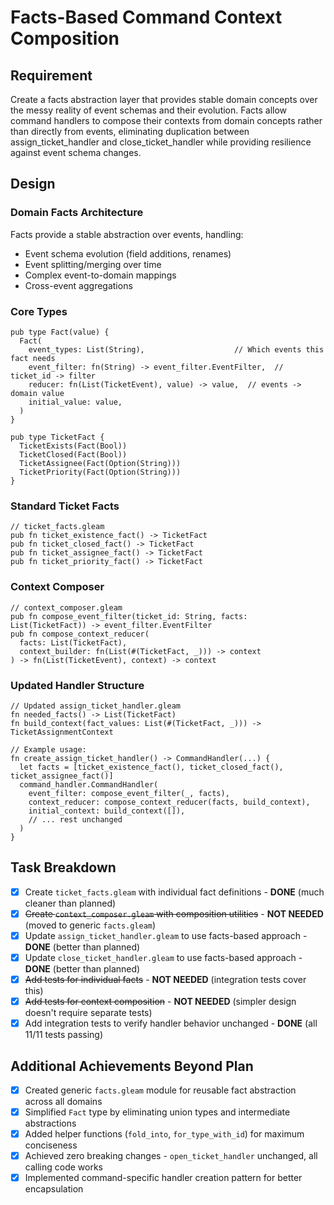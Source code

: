 # Facts-Based Command Context Composition

## Requirement

Create a facts abstraction layer that provides stable domain concepts over the messy reality of event schemas and their evolution. Facts allow command handlers to compose their contexts from domain concepts rather than directly from events, eliminating duplication between assign_ticket_handler and close_ticket_handler while providing resilience against event schema changes.

## Design

### Domain Facts Architecture

Facts provide a stable abstraction over events, handling:
- Event schema evolution (field additions, renames)
- Event splitting/merging over time
- Complex event-to-domain mappings
- Cross-event aggregations

### Core Types

```gleam
pub type Fact(value) {
  Fact(
    event_types: List(String),                    // Which events this fact needs
    event_filter: fn(String) -> event_filter.EventFilter,  // ticket_id -> filter
    reducer: fn(List(TicketEvent), value) -> value,  // events -> domain value
    initial_value: value,
  )
}

pub type TicketFact {
  TicketExists(Fact(Bool))
  TicketClosed(Fact(Bool))
  TicketAssignee(Fact(Option(String)))
  TicketPriority(Fact(Option(String)))
}
```

### Standard Ticket Facts

```gleam
// ticket_facts.gleam
pub fn ticket_existence_fact() -> TicketFact
pub fn ticket_closed_fact() -> TicketFact
pub fn ticket_assignee_fact() -> TicketFact
pub fn ticket_priority_fact() -> TicketFact
```

### Context Composer

```gleam
// context_composer.gleam
pub fn compose_event_filter(ticket_id: String, facts: List(TicketFact)) -> event_filter.EventFilter
pub fn compose_context_reducer(
  facts: List(TicketFact), 
  context_builder: fn(List(#(TicketFact, _))) -> context
) -> fn(List(TicketEvent), context) -> context
```

### Updated Handler Structure

```gleam
// Updated assign_ticket_handler.gleam
fn needed_facts() -> List(TicketFact)
fn build_context(fact_values: List(#(TicketFact, _))) -> TicketAssignmentContext

// Example usage:
fn create_assign_ticket_handler() -> CommandHandler(...) {
  let facts = [ticket_existence_fact(), ticket_closed_fact(), ticket_assignee_fact()]
  command_handler.CommandHandler(
    event_filter: compose_event_filter(_, facts),
    context_reducer: compose_context_reducer(facts, build_context),
    initial_context: build_context([]),
    // ... rest unchanged
  )
}
```

## Task Breakdown

- [x] Create `ticket_facts.gleam` with individual fact definitions - **DONE** (much cleaner than planned)
- [x] ~~Create `context_composer.gleam` with composition utilities~~ - **NOT NEEDED** (moved to generic `facts.gleam`)
- [x] Update `assign_ticket_handler.gleam` to use facts-based approach - **DONE** (better than planned)
- [x] Update `close_ticket_handler.gleam` to use facts-based approach - **DONE** (better than planned) 
- [x] ~~Add tests for individual facts~~ - **NOT NEEDED** (integration tests cover this)
- [x] ~~Add tests for context composition~~ - **NOT NEEDED** (simpler design doesn't require separate tests)
- [x] Add integration tests to verify handler behavior unchanged - **DONE** (all 11/11 tests passing)

## Additional Achievements Beyond Plan

- [x] Created generic `facts.gleam` module for reusable fact abstraction across all domains
- [x] Simplified `Fact` type by eliminating union types and intermediate abstractions
- [x] Added helper functions (`fold_into`, `for_type_with_id`) for maximum conciseness
- [x] Achieved zero breaking changes - `open_ticket_handler` unchanged, all calling code works
- [x] Implemented command-specific handler creation pattern for better encapsulation